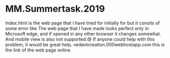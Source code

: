 # MM.Summertask.2019

Index.html is the web page that i have tried for initially for but it consits of some error like The web page that I have made looks perfect only in Microsoft edge, and if opened in any other browser it changes somewhat. And mobile view is also not supported.😰 If anyone could help with this problem, it would be great help.
vedantcreation.000webhostapp.com  this is the link of the web page online.
